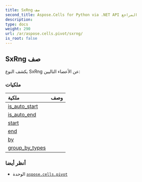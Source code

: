 ```yaml
---
title: SxRng صف
second_title: Aspose.Cells for Python via .NET API المراجع
description:
type: docs
weight: 290
url: /ar/aspose.cells.pivot/sxrng/
is_root: false
---
```

##  SxRng صف


يكشف النوع SxRng عن الأعضاء التاليين:

###  ملكيات
| ملكية| وصف|
| :- | :- |
| [is_auto_start](/cells/python-net/ar/aspose.cells.pivot/sxrng/is_auto_start) |  |
| [is_auto_end](/cells/python-net/ar/aspose.cells.pivot/sxrng/is_auto_end) |  |
| [start](/cells/python-net/ar/aspose.cells.pivot/sxrng/start) |  |
| [end](/cells/python-net/ar/aspose.cells.pivot/sxrng/end) |  |
| [by](/cells/python-net/ar/aspose.cells.pivot/sxrng/by) |  |
| [group_by_types](/cells/python-net/ar/aspose.cells.pivot/sxrng/group_by_types) |  |



###  أنظر أيضا
* الوحدة [`aspose.cells.pivot`](..)
